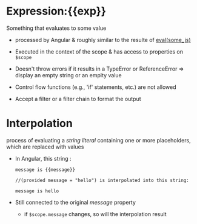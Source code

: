 # Expression:{{exp}}
Something that evaluates to some value

* processed by Angular & roughly similar to the resulte of [eval(some_js)](https://developer.mozilla.org/fr/docs/Web/JavaScript/Reference/Global_Objects/eval)

* Executed in the context of the scope & has access to properties on `$scope`

* Doesn't throw errors if it results in a TypeError or ReferenceError => display an empty string or an emplty value

* Control flow functions (e.g., 'if' statements, etc.) are not allowed

* Accept a filter or a filter chain to format the output

# Interpolation
process of evaluating a *string literal* containing one or more placeholders, which are replaced with values

* In Angular, this string : 
    ~~~~
    message is {{message}}
    
    //(provided message = "hello") is interpolated into this string:

    message is hello
    ~~~~

* Still connected to the original *message* property
    * if `$scope.message` changes, so will the interpolation result    